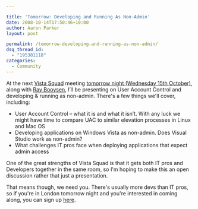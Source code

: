 ```yaml
---

title: 'Tomorrow: Developing and Running As Non-Admin'
date: 2008-10-14T17:50:46+10:00
author: Aaron Parker
layout: post

permalink: /tomorrow-developing-and-running-as-non-admin/
dsq_thread_id:
  - "195381118"
categories:
  - Community
---
```

At the next [Vista Squad](http://vistasquad.co.uk/Default.aspx) meeting [tomorrow night (Wednesday 15th October)](http://vistasquad.co.uk/blogs/announcements/archive/2008/09/18/vista-squad-rise-of-the-machines-15th-oct-2008.aspx), along with [Ray Booysen](http://vistasquad.co.uk/blogs/nondestructive/default.aspx), I’ll be presenting on User Account Control and developing & running as non-admin. There's a few things we'll cover, including:

  * User Account Control – what it is and what it isn’t. With any luck we might have time to compare UAC to similar elevation processes in Linux and Mac OS
  * Developing applications on Windows Vista as non-admin. Does Visual Studio work as non-admin?
  * What challenges IT pros face when deploying applications that expect admin access

One of the great strengths of Vista Squad is that it gets both IT pros and Developers together in the same room, so I'm hoping to make this an open discussion rather that just a presentation.

That means though, we need you. There's usually more devs than IT pros, so if you're in London tomorrow night and you're interested in coming along, you can sign up [here](http://vistasquad.co.uk/blogs/announcements/archive/2008/09/18/vista-squad-rise-of-the-machines-15th-oct-2008.aspx).
